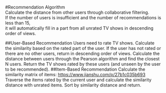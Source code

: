 #Recommendation Algorithm  
Calculate the distance from other users through collaborative filtering.  
If the number of users is insufficient and the number of recommendations is less than 15,  
it will automatically fill in a part from all unrated TV shows in descending order of views.  

##User-Based Recommendation
Users need to rate TV shows. Calculate the similarity based on the rated part of the user. If the user has not rated or there are no other users, return in descending order of views.
Calculate the distance between users through the Pearson algorithm and find the closest N users. Return the TV shows rated by these users (and unseen by the user to be recommended).
##Item-Based Recommendation
Calculate the similarity matrix of items: https://www.jianshu.com/p/27b1c035b693
Traverse the items rated by the current user and calculate the similarity distance with unrated items.
Sort by similarity distance and return.
